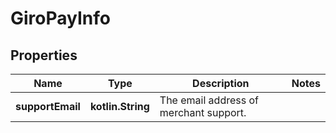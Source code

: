 
# GiroPayInfo

## Properties
Name | Type | Description | Notes
------------ | ------------- | ------------- | -------------
**supportEmail** | **kotlin.String** | The email address of merchant support. | 



